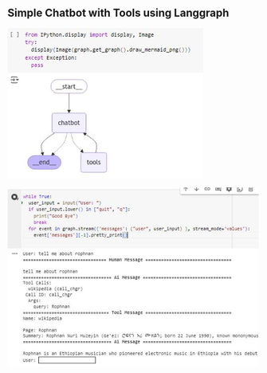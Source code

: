 ## Simple Chatbot with Tools using Langgraph
![graph](./screenshots/graph.JPG)

![response](./screenshots/prompt.JPG)